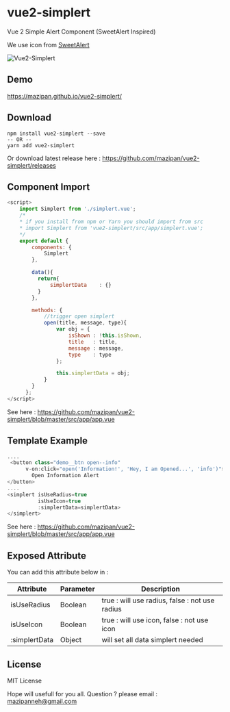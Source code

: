 # vue2-simplert
Vue 2 Simple Alert Component (SweetAlert Inspired)

We use icon from [SweetAlert](https://github.com/t4t5/sweetalert)

![Vue2-Simplert](https://raw.githubusercontent.com/mazipan/vue2-simplert/master/screenshoot.PNG)

## Demo
https://mazipan.github.io/vue2-simplert/

## Download
```
npm install vue2-simplert --save
-- OR --
yarn add vue2-simplert
```
Or download latest release here : https://github.com/mazipan/vue2-simplert/releases

## Component Import
```javascript
<script>
    import Simplert from './simplert.vue';
    /*
    * if you install from npm or Yarn you should import from src
    * import Simplert from 'vue2-simplert/src/app/simplert.vue';
    */
    export default {
        components: {
            Simplert
        },

        data(){
          return{
              simplertData    : {}
          }
        },

        methods: {
            //trigger open simplert
            open(title, message, type){
                var obj = {
                    isShown : !this.isShown,
                    title   : title,
                    message : message,
                    type    : type
                };

                this.simplertData = obj;
            }
        }
      };
</script>
```
See here : https://github.com/mazipan/vue2-simplert/blob/master/src/app/app.vue

## Template Example
```javascript
....
 <button class="demo__btn open--info"
      v-on:click="open('Information!', 'Hey, I am Opened...', 'info')">
        Open Information Alert
</button>
....
<simplert isUseRadius=true
          isUseIcon=true
          :simplertData=simplertData>
</simplert>
```
See here : https://github.com/mazipan/vue2-simplert/blob/master/src/app/app.vue

## Exposed Attribute
You can add this attribute below in <SimplertComponent> :

| Attribute         	        | Parameter             	| Description                                        	|
|---------------------------	|-----------------------	|---------------------------------------------------	|
| isUseRadius         	        | Boolean                   | true : will use radius, false : not use radius     	|
| isUseIcon         	        | Boolean                   | true : will use icon, false : not use icon         	|
| :simplertData         	    | Object                    | will set all data simplert needed                  	|


## License
MIT License


Hope will usefull for you all.
Question ? please email : mazipanneh@gmail.com
